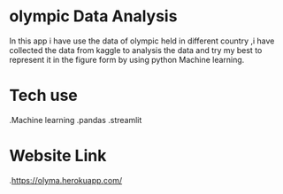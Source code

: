#  olympic Data Analysis
In this app i have use the  data of olympic held in 
different country ,i have collected the data from 
kaggle to analysis the data and try my best to represent
it in the figure form by using python Machine learning.

# Tech use
.Machine learning
.pandas
.streamlit
 
 #  Website Link
 .https://olyma.herokuapp.com/


